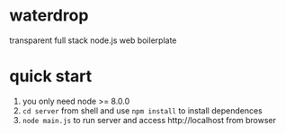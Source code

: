# waterdrop
transparent full stack node.js web boilerplate

# quick start
1. you only need node >= 8.0.0
2. `cd server` from shell and use `npm install` to install dependences
3. `node main.js` to run server and access http://localhost from browser

